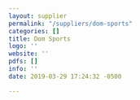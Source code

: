 ```yaml
---
layout: supplier
permalink: "/suppliers/dom-sports"
categories: []
title: Dom Sports
logo: ''
website: ''
pdfs: []
info: ''
date: 2019-03-29 17:24:32 -0500

---
```

